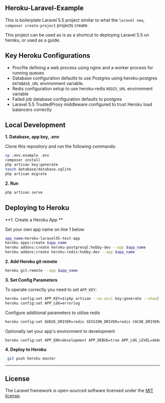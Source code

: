 
## Heroku-Laravel-Example

This is boilerplate Laravel 5.5 project similar to what the `laravel new`, `composer create-project` projects create.

This project can be used as is as a shortcut to deploying Laravel 5.5 on heroku, or used as a guide.

## Key Heroku Configurations

- Procfile defining a web process using nginx and a worker process for running queues
- Database configuration defaults to use Postgres using heroku-postgres `DATABASE_URL` environment variable.
- Redis configuration setup to use heroku-redis `REDIS_URL` environment variable
- Failed job database configuration defaults to postgres
- Laravel 5.5 TrustedProxy middleware configured to trust Heroku load balancers correctly  

## Local Development

**1. Database, app key, .env**

Clone this repository and run the following commands:

```sh
cp .env.example .env
composer install
php artisan key:generate
touch database/database.sqlite
php artisan migrate
```

**2. Run**

```sh
php artisan serve
```

## Deploying to Heroku

**1. Create a Heroku App **

Set your own app name on line 1 below

```sh
app_name=heroku-laravel55-test-app
heroku apps:create $app_name
heroku addons:create heroku-postgresql:hobby-dev --app $app_name
heroku addons:create heroku-redis:hobby-dev --app $app_name
```

**2. Add Heroku git remote**

```sh
heroku git:remote --app $app_name
```

**3. Set Config Parameters**

To operate correctly you need to set `APP_KEY`:

```sh
heroku config:set APP_KEY=$(php artisan --no-ansi key:generate --show)
heroku config:set APP_LOG=errorlog 
```

Configure additional parameters to utilise redis

```sh
heroku config:set QUEUE_DRIVER=redis SESSION_DRIVER=redis CACHE_DRIVER=redis
```

Optionally set your app's environment to development

```sh
heroku config:set APP_ENV=development APP_DEBUG=true APP_LOG_LEVEL=debug
```

**4. Deploy to Heroku**

```sh
 git push heroku master
```

---

## License

The Laravel framework is open-sourced software licensed under the [MIT license](http://opensource.org/licenses/MIT).
